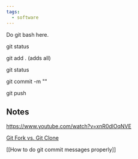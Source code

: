 ```yaml
---
tags:
  - software
---
```

Do git bash here.

git status

git add . (adds all)

git status

git commit -m ""

git push

## Notes

https://www.youtube.com/watch?v=xnR0dlOqNVE


[Git Fork vs. Git Clone](https://www.youtube.com/watch?v=6YQxkxw8nhE)

[[How to do git commit messages properly]]

